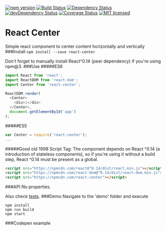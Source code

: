 [![npm version](https://img.shields.io/npm/v/react-center.svg?style=flat-square)](https://www.npmjs.com/package/react-center) [![Build Status](https://img.shields.io/travis/aush/react-center.svg?style=flat-square)](https://travis-ci.org/aush/react-center) [![Dependency Status](https://img.shields.io/david/aush/react-center.svg?style=flat-square)](https://david-dm.org/aush/react-center) [![devDependency Status](https://img.shields.io/david/dev/aush/react-center.svg?style=flat-square)](https://david-dm.org/aush/react-center#info=devDependencies) [![Coverage Status](https://img.shields.io/coveralls/aush/react-center.svg?style=flat-square)](https://coveralls.io/github/aush/react-center?branch=master) [![MIT licensed](https://img.shields.io/badge/license-MIT-blue.svg?style=flat-square)](https://raw.githubusercontent.com/aush/react-center/master/LICENSE)

# React Center
Simple react component to center content horizontally and vertically
###Install
`npm install --save react-center`

Don't forget to manually install React^0.14 (peer dependency) if you're using npm@3.
###Use
#####ES6
```javascript
import React from 'react';
import ReactDOM from 'react-dom';
import Center from 'react-center';

ReactDOM.render(
  <Center>
    <div>1</div>
  </Center>,
  document.getElementById('app')
);
```
#####ES5
```javascript
var Center = require('react-center');
...
```
#####Good old 1998 Script Tag:
The component depends on React ^0.14 (a introduction of stateless components), so if you're using it without a build step, React ^0.14 must be present as a global.
````html
<script src="https://npmcdn.com/react@^0.14/dist/react.min.js"></script>
<script src="https://npmcdn.com/react-dom@^0.14/dist/react-dom.min.js"></script>
<script src="https://npmcdn.com/react-center"></script>
````
###API
No properties.

Also check [tests](https://github.com/aush/react-center/blob/master/test/center.spec.js).
###Demo
Navigate to the 'demo' folder and execute
```
npm install
npm run build
npm start
```
###Codepen example
